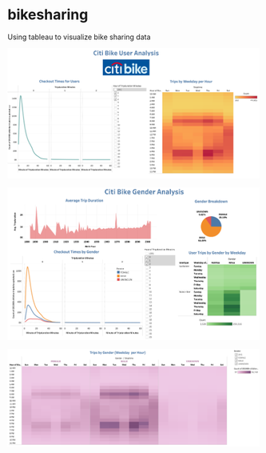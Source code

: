 # bikesharing
Using tableau to visualize bike sharing data








![Story](Story/User_Analysis_Dash.png)

![Story](Story/Gender_Dash.png)

![Story](Story/Trips_by_Gender_WpH.png)

